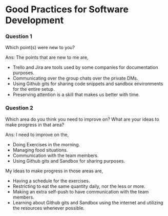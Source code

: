 # Good Practices for Software Development

### Question 1
Which point(s) were new to you?

Ans: The points that are new to me are,
* Trello and Jira are tools used by some companies for documentation purposes.
* Communicating over the group chats over the private DMs.
* Using Github gits for sharing code snippets and sandbox environments for the entire setup.
* Preserving attention is a skill that makes us better with time.

### Question 2
Which area do you think you need to improve on? What are your ideas to make progress in that area?

Ans: I need to improve on the,
* Doing Exercises in the morning.
* Managing food situations.
* Communication with the team members.
* Using Github gits and Sandbox for sharing purposes.

My ideas to make progress in those areas are,
* Having a schedule for the exercises.
* Restricting to eat the same quantity daily, nor the less or more.
* Making an extra self-push to have communication with the team members.
* Learning about Github gits and Sandbox using the internet and utilizing the resources whenever possible.
